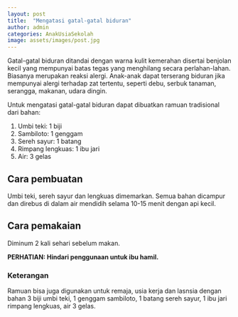 ```yaml
---
layout: post
title:  "Mengatasi gatal-gatal biduran"
author: admin
categories: AnakUsiaSekolah
image: assets/images/post.jpg
---
```

<style>
.article-post img {
      display: block;
        margin-left: auto;
          margin-right: auto;
            width: 50%;
}
</style>

Gatal-gatal biduran ditandai dengan warna kulit kemerahan disertai benjolan kecil yang mempunyai batas tegas yang menghilang secara perlahan-lahan. Biasanya merupakan reaksi alergi. Anak-anak dapat terserang biduran jika mempunyai alergi terhadap zat tertentu, seperti debu, serbuk tanaman, serangga, makanan, udara dingin.

Untuk mengatasi gatal-gatal biduran dapat dibuatkan ramuan tradisional dari bahan:
1. Umbi teki: 1 biji
2. Sambiloto: 1 genggam
3. Sereh sayur: 1 batang
4. Rimpang lengkuas: 1 ibu jari
5. Air: 3 gelas

## Cara pembuatan
Umbi teki, sereh sayur dan lengkuas dimemarkan. Semua bahan dicampur dan direbus di dalam air mendidih selama 10-15 menit dengan api kecil.

## Cara pemakaian
Diminum 2 kali sehari sebelum makan.

**PERHATIAN: Hindari penggunaan untuk ibu hamil.**
### Keterangan
Ramuan bisa juga digunakan untuk remaja, usia kerja dan lasnsia dengan bahan 3 biji umbi teki, 1 genggam sambiloto, 1 batang sereh sayur, 1 ibu jari rimpang lengkuas, air 3 gelas.
